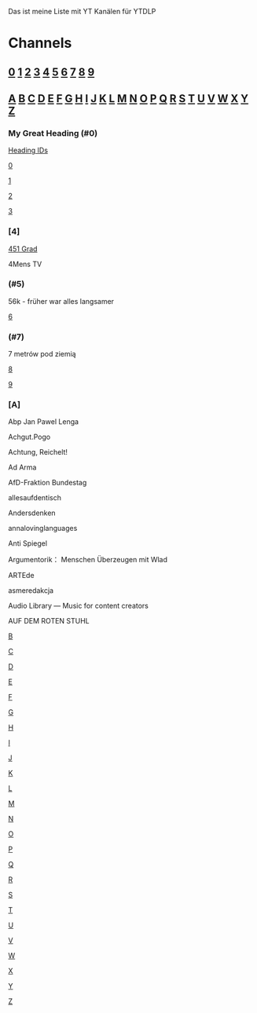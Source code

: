 Das ist meine Liste mit YT Kanälen für YTDLP

# Channels

## [0](#0) [1](#1) [2](#2) [3](#3) [4](#4) [5](#5) [6](#6) [7](#7) [8](#8) [9](#9)

## [A](#A) [B](#B) [C](#C) [D](#D) [E](#E) [F](#F) [G](#G) [H](#H) [I](#I) [J](#J) [K](#K) [L](#L) [M](#M) [N](#N) [O](#O) [P](#P) [Q](#Q) [R](#R) [S](#S) [T](#T) [U](#U) [V](#V) [W](#W) [X](#X) [Y](#Y) [Z](#Z)


### My Great Heading (#0)
[Heading IDs](#0)

[0](#0)

[1](#1)

[2](#2)

[3](#3)

### [4]

[451 Grad](https://www.youtube.com/c/451Grad)


4Mens TV

### (#5)

56k - früher war alles langsamer

[6](#6)

### (#7)

7 metrów pod ziemią

[8](#8)

[9](#9)

### [A]

Abp Jan Pawel Lenga

Achgut.Pogo

Achtung, Reichelt!

Ad Arma

AfD-Fraktion Bundestag

allesaufdentisch

Andersdenken

annalovinglanguages

Anti Spiegel

Argumentorik： Menschen Überzeugen mit Wlad

ARTEde

asmeredakcja

Audio Library — Music for content creators

AUF DEM ROTEN STUHL



[B](#B)

[C](#C)

[D](#D)

[E](#E)

[F](#F)

[G](#G)

[H](#H)

[I](#I)

[J](#J)

[K](#K)

[L](#L)

[M](#M)

[N](#N)

[O](#O)

[P](#P)

[Q](#Q)

[R](#R)

[S](#S)

[T](#T)

[U](#U)

[V](#V)

[W](#W)

[X](#X)

[Y](#Y)

[Z](#Z)
